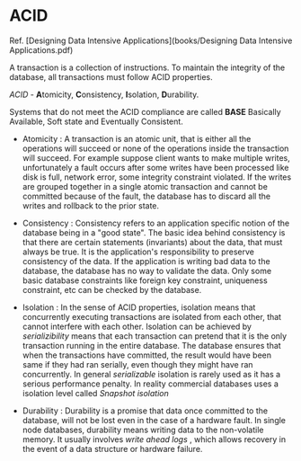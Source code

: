 # ACID

Ref. [Designing Data Intensive Applications](books/Designing Data Intensive Applications.pdf)

A transaction is a collection of instructions. To maintain the integrity of the database, all transactions must follow ACID properties.

*ACID* - **A**tomicity, **C**onsistency, **I**solation, **D**urability.

Systems that do not meet the ACID compliance are called **BASE** Basically Available, Soft state and Eventually Consistent.
 
- Atomicity : A transaction is an atomic unit, that is either all the operations will succeed or none of the operations
inside the transaction will succeed. 
For example suppose client wants to make multiple writes, unfortunately a fault occurs after some writes 
have been processed like disk is full, network error, some integrity constraint violated. 
If the writes are grouped together in a single atomic transaction and cannot be committed because of the fault, 
the database has to discard all the writes and rollback to the prior state.

- Consistency : Consistency refers to an application specific notion of the database being in a "good state".
The basic idea behind consistency is that there are certain statements (invariants) about the data, that must
always be true. It is the application's responsibility to preserve consistency of the data.
If the application is writing bad data to the database, the database has no way to validate the data.
Only some basic database constraints like foreign key constraint, uniqueness constraint, etc can be checked by the database.

- Isolation : In the sense of ACID properties, isolation means that concurrently executing transactions
are isolated from each other, that cannot interfere with each other. Isolation can be achieved by *serializibility* 
means that each transaction can pretend that it is the only transaction running in the entire database.
The database ensures that when the transactions have committed, the result would have been same if they had
ran serially, even though they might have ran concurrently.
In general *serializable* isolation is rarely used as it has a serious performance penalty. In reality
commercial databases uses a isolation level called *Snapshot isolation*

- Durability : Durability is a promise that data once committed to the database, will not be lost even in the case of a hardware fault.
In single node databases, durability means writing data to the non-volatile memory. It usually involves *write ahead logs* , which
allows recovery in the event of a data structure or hardware failure.








